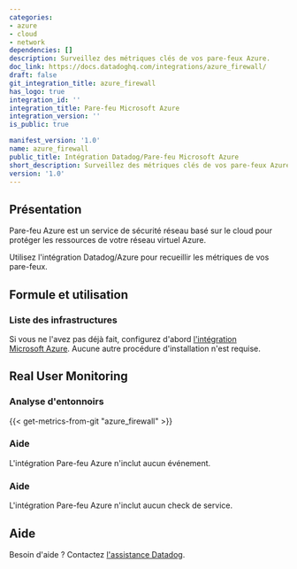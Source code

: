 ```yaml
---
categories:
- azure
- cloud
- network
dependencies: []
description: Surveillez des métriques clés de vos pare-feux Azure.
doc_link: https://docs.datadoghq.com/integrations/azure_firewall/
draft: false
git_integration_title: azure_firewall
has_logo: true
integration_id: ''
integration_title: Pare-feu Microsoft Azure
integration_version: ''
is_public: true

manifest_version: '1.0'
name: azure_firewall
public_title: Intégration Datadog/Pare-feu Microsoft Azure
short_description: Surveillez des métriques clés de vos pare-feux Azure.
version: '1.0'
---
```


<!--  SOURCED FROM https://github.com/DataDog/dogweb -->
## Présentation

Pare-feu Azure est un service de sécurité réseau basé sur le cloud pour protéger les ressources de votre réseau virtuel Azure.

Utilisez l'intégration Datadog/Azure pour recueillir les métriques de vos pare-feux.

## Formule et utilisation

### Liste des infrastructures

Si vous ne l'avez pas déjà fait, configurez d'abord [l'intégration Microsoft Azure][1]. Aucune autre procédure d'installation n'est requise.

## Real User Monitoring

### Analyse d'entonnoirs
{{< get-metrics-from-git "azure_firewall" >}}


### Aide

L'intégration Pare-feu Azure n'inclut aucun événement.

### Aide

L'intégration Pare-feu Azure n'inclut aucun check de service.

## Aide

Besoin d'aide ? Contactez [l'assistance Datadog][3].

[1]: https://docs.datadoghq.com/fr/integrations/azure/
[2]: https://github.com/DataDog/dogweb/blob/prod/integration/azure_firewall/azure_firewall_metadata.csv
[3]: https://docs.datadoghq.com/fr/help/
